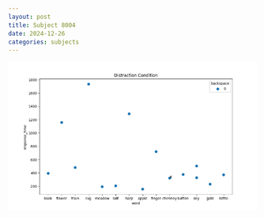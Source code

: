 ```yaml
---
layout: post
title: Subject 8004
date: 2024-12-26
categories: subjects
---
```


![](data/8004/run-30/8004_rt_acc_fuzzy_delay.png)
